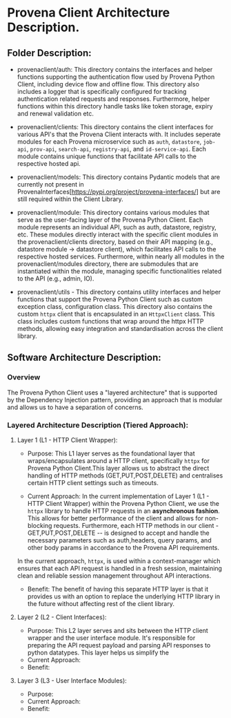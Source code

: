 # Provena Client Architecture Description. 

## Folder Description: 

- provenaclient/auth: This directory contains the interfaces and helper functions supporting the authentication flow used by Provena Python Client, including device flow and offline flow. This directory also includes a logger that is specifically configured for tracking authentication related requests and responses. Furthermore, helper functions within this directory handle tasks like token storage, expiry and renewal validation etc.
 
- provenaclient/clients: This directory contains the client interfaces for various API's that the Provena Client interacts with. It includes seperate modules for each Provena microservice such as `auth`, `datastore`, `job-api`, `prov-api`, `search-api`, `registry-api`, and `id-service-api`. Each module contains unique functions that facilitate API calls to the respective hosted api.
 
- provenaclient/models: This directory contains Pydantic models that are currently not present in ProvenaInterfaces[https://pypi.org/project/provena-interfaces/] but are still required within the Client Library. 

- provenaclient/module: This directory contains various modules that serve as the user-facing layer of the Provena Python Client. Each module represents an individual API, such as auth, datastore, registry, etc. These modules directly interact with the specific client modules in the provenaclient/clients directory, based on their API mapping (e.g., datastore module -> datastore client), which facilitates API calls to the respective hosted services. Furthermore, within nearly all modules in the provenaclient/modules directory, there are submodules that are instantiated within the module, managing specific functionalities related to the API (e.g., admin, IO).

- provenaclient/utils - This directory contains utility interfaces and helper functions that support the Provena Python Client such as custom exception class, configuration class. This directory also contains the custom `httpx` client that is encapsulated in an `HttpxClient` class. This class includes custom functions that wrap around the httpx HTTP methods, allowing easy integration and standardisation across the client library.

## Software Architecture Description:

### Overview 
The Provena Python Client uses a "layered architecture" that is supported by the Dependency Injection pattern, providing an approach that is modular and allows us to have a separation of concerns. 

### Layered Architecture Description (Tiered Approach):   

1. Layer 1 (L1 - HTTP Client Wrapper):
    - Purpose: This L1 layer serves as the foundational layer that wraps/encapsulates around a HTTP client, specifically `httpx` for Provena Python Client.This layer allows us to abstract the direct handling of HTTP methods (GET,PUT,POST,DELETE) and centralises certain HTTP client settings such as timeouts.

    - Current Approach: In the current implementation of Layer 1 (L1 - HTTP Client Wrapper) within the Provena Python Client, we use the `httpx` library to handle HTTP requests in an **asynchronous fashion**. This allows for better performance of the client and allows for non-blocking requests. Furthermore, each HTTP methods in our client - GET,PUT,POST,DELETE -- is designed to accept and handle the necessary parameters such as auth,headers, query params, and other body params in accordance to the Provena API requirements. 

    In the current approach, `httpx`, is used within a context-manager which ensures that each API request is handled in a fresh session, maintaining clean and reliable session management throughout API interactions.

    - Benefit: The benefit of having this separate HTTP layer is that it provides us with an option to replace the underlying HTTP library in the future without affecting rest of the client library. 

2. Layer 2 (L2 - Client Interfaces): 
    - Purpose: This L2 layer serves and sits between the HTTP client wrapper and the user interface module. It's responsible for preparing the API request payload and parsing API responses to python datatypes. This layer helps us simplify the 
    - Current Approach:
    - Benefit:

3. Layer 3 (L3 - User Interface Modules): 
    - Purpose: 
    - Current Approach: 
    - Benefit: 